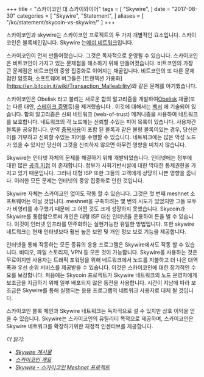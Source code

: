 +++
title = "스카이코인 대 스카이와이어"
tags = [
    "Skywire",
]
date = "2017-08-30"
categories = [
    "Skywire",
    "Statement",
]
aliases = [
	"/ko/statement/skycoin-vs-skywire/"
]
+++

스카이코인과 skywire는 스카이코인 프로젝트의 두 가지 개별적인 요소입니다.
스카이코인은 블록체인입니다. Skywire 는[메쉬 네트워크](https://en.wikipedia.org/wiki/Mesh_networking)입니다.

스카이코인이 먼저 만들어졌습니다. 그것은 독자적으로 운영될 수 있습니다.
스카이코인은 비트코인이 가지고 있는 문제점을 해소하기 위해 만들어졌습니다.
비트코인의 가장 큰 문제점은 비트코인의 중앙 집중화로 이어지는 채굴입니다.
비트코인의 또 다른 문제점인 암호화, 소프트웨어 버그들은 [트랜젝션 가용화]
(https://en.bitcoin.it/wiki/Transaction_Malleability)와 같은 문제를 야기했습니다.

스카이코인은 Obelisk 라고 불리는 새로운 합의 알고리즘을 개발하여[Obelisk](https://www.skycoin.net/whitepapers)
채굴(또는 다른 대안, [스테이크 증명](https://en.wikipedia.org/wiki/Proof-of-stake)등)을 제거했습니다 .
이것에 대해서는 [백서](https://www.skycoin.net/whitepapers) 에 기술되어 있습니다.
합의 알고리즘은 신뢰 네트워크 (web-of-trust) 메커니즘을 사용하여 네트워크를 보호합니다.
네트워크의 각 노드에는 신뢰할 수있는 피어 목록이 있습니다.
사용자간 블록을 공유합니다. 만약 [중복사용](https://en.wikipedia.org/wiki/Double-spending)이
포함 된 블록과 같은 불량 블록이있는 경우, 당신은 이를 거부하고 신뢰할 수있는 피어를 수행할 수 있습니다.
네트워크에는 많은 악성 노드가 있을 수 있지만 당신이 그것을 신뢰하지 않으면 아무런 영향을 미치지 않습니다.

Skywire는 인터넷 자체의 문제를 해결하기 위해 개발되었습니다. 인터넷에는 정부에 대한
많은 [공격 지점](https://en.wikipedia.org/wiki/BGP_hijacking) 이 존재합니다.
정부가 사회기반시설에 대한 막대한 통제권한을 가지고 있기 때문입니다.
그러나 대형 ISP 또한 그들의 고객에게 상당히 나쁜 영향을 줍니다.
이러한 모든 문제는 인터넷의 중앙 집중화로 인한 것입니다.

Skywire 자체는 스카이코인 없이도 작동 할 수 있습니다. 그것은 첫 번째 meshnet 소프트웨어는 아닐 것입니다.
meshnet을 구축하려는 몇 번의 시도가 있었지만 그들 모두가 비영리를 추구했기 때문에
그 어떤 것도 크게 성장하지 못했습니다.
Skycoin과 Skywire를 통합함으로써 개인은 대형 ISP 대신 인터넷을 운용하여 돈을 벌 수 있습니다.
이것이 인터넷 인프라를 민주화하는 실현가능한 유일한 방법입니다. 또한 skywire 네트워크는
현재 인터넷보다 훨씬 높은 보안 및 개인 정보 보호 기능을 제공합니다.

인터넷을 통해 작동하는 모든 종류의 응용 프로그램은 Skywire에서도 작동 할 수 있습니다.
비디오, 파일 스토리지, VPN 등 모든 것이 가능합니다. Skywire를 사용하는 것은 무료이지만
사용자는 트래픽 포워딩을 위해 네트워크에서 노드를 지불하고 더 나은 대역폭과 우선 순위 서비스를
제공받을 수 있습니다. 이것은 스카이코인에 대한 장기적인 수요를 보장합니다.
처음에는 Skycoin 프로젝트가 Skywire 네트워크의 노드 운영자에게 보조금을 지급하기 위해
일부 배포되지 않은 동전을 사용합니다.
시간이 지남에 따라 보조금은 Skywire를 통해 실행되는 응용 프로그램의 네트워크 사용자로 대체 될 것입니다.

스카이코인 블록 체인과 Skywire 네트워크는 독자적으로 설 수 있지만 상호 이익을 얻을 수 있습니다.
Skywire는 스카이코인의 유틸리티 목적으로 제공하며,
스카이코인은 Skywire 네트워크를 확장하기위한 재정적 인센티브를 제공합니다.

*더 읽기:*

* *[Skywire 게시물](/categories/skywire/)*
* *[스카이코인 개요](/overview/skycoin-overview/)*
* *[Skywire - 스카이코인 Meshnet 프로젝트](/overview/skywire---skycoin-meshnet-project/)*
